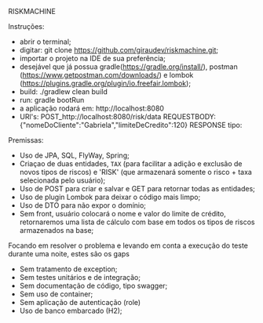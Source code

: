 RISKMACHINE

Instruções:
- abrir o terminal;
- digitar: git clone https://github.com/giraudev/riskmachine.git;
- importar o projeto na IDE de sua preferência;
- desejável que já possua gradle(https://gradle.org/install/), postman (https://www.getpostman.com/downloads/)  e lombok
(https://plugins.gradle.org/plugin/io.freefair.lombok);
- build: ./gradlew clean build
- run: gradle bootRun
- a aplicação rodará em: http://localhost:8080
- URl's:
        POST_http://localhost:8080/risk/data
          REQUESTBODY: {"nomeDoCliente":"Gabriela","limiteDeCredito":120}
          RESPONSE tipo:


Premissas:
- Uso de JPA, SQL, FlyWay, Spring;
- Criaçao de duas entidades, `TAX` (para facilitar a adição e exclusão de novos tipos de riscos) e 'RISK' (que armazenará somente
o risco + taxa selecionada pelo usuário);
- Uso de POST para criar e salvar e GET para retornar todas as entidades;
- Uso de plugin Lombok para deixar o código mais limpo;
- Uso de DTO para não expor o domínio;
- Sem front, usuário colocará o nome e valor do limite de crédito, retornaremos uma lista de cálculo com base em todos
os tipos de riscos armazenados na base;

Focando em resolver o problema e levando em conta a execução do teste durante uma noite, estes são os gaps
- Sem tratamento de exception;
- Sem testes unitários e de integração;
- Sem documentação de código, tipo swagger;
- Sem uso de container;
- Sem aplicação de autenticação (role)
- Uso de banco embarcado (H2);
